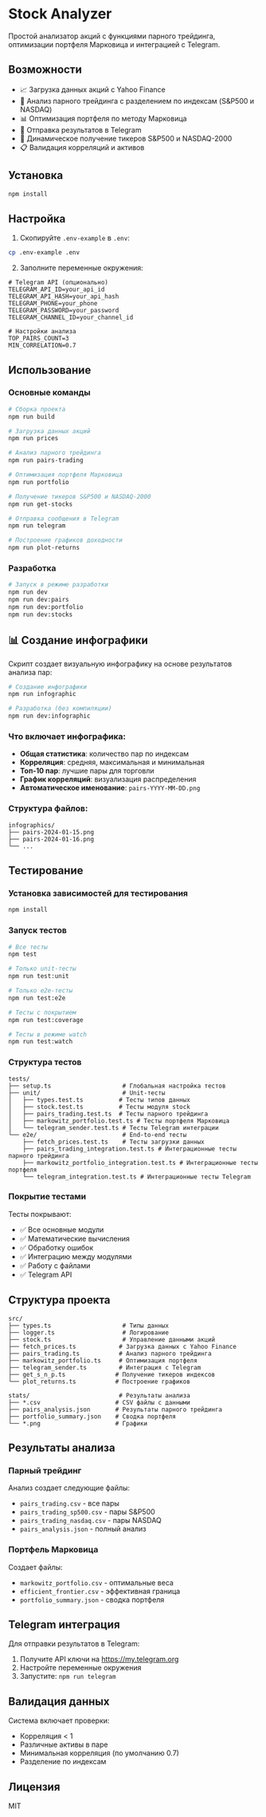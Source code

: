 # Stock Analyzer

Простой анализатор акций с функциями парного трейдинга, оптимизации портфеля Марковица и интеграцией с Telegram.

## Возможности

- 📈 Загрузка данных акций с Yahoo Finance
- 🔗 Анализ парного трейдинга с разделением по индексам (S&P500 и NASDAQ)
- 📊 Оптимизация портфеля по методу Марковица
- 📱 Отправка результатов в Telegram
- 🎯 Динамическое получение тикеров S&P500 и NASDAQ-2000
- 📋 Валидация корреляций и активов

## Установка

```bash
npm install
```

## Настройка

1. Скопируйте `.env-example` в `.env`:
```bash
cp .env-example .env
```

2. Заполните переменные окружения:
```env
# Telegram API (опционально)
TELEGRAM_API_ID=your_api_id
TELEGRAM_API_HASH=your_api_hash
TELEGRAM_PHONE=your_phone
TELEGRAM_PASSWORD=your_password
TELEGRAM_CHANNEL_ID=your_channel_id

# Настройки анализа
TOP_PAIRS_COUNT=3
MIN_CORRELATION=0.7
```

## Использование

### Основные команды

```bash
# Сборка проекта
npm run build

# Загрузка данных акций
npm run prices

# Анализ парного трейдинга
npm run pairs-trading

# Оптимизация портфеля Марковица
npm run portfolio

# Получение тикеров S&P500 и NASDAQ-2000
npm run get-stocks

# Отправка сообщения в Telegram
npm run telegram

# Построение графиков доходности
npm run plot-returns
```

### Разработка

```bash
# Запуск в режиме разработки
npm run dev
npm run dev:pairs
npm run dev:portfolio
npm run dev:stocks
```

## 📊 Создание инфографики

Скрипт создает визуальную инфографику на основе результатов анализа пар:

```bash
# Создание инфографики
npm run infographic

# Разработка (без компиляции)
npm run dev:infographic
```

### Что включает инфографика:

- **Общая статистика**: количество пар по индексам
- **Корреляция**: средняя, максимальная и минимальная
- **Топ-10 пар**: лучшие пары для торговли
- **График корреляций**: визуализация распределения
- **Автоматическое именование**: `pairs-YYYY-MM-DD.png`

### Структура файлов:

```
infographics/
├── pairs-2024-01-15.png
├── pairs-2024-01-16.png
└── ...
```

## Тестирование

### Установка зависимостей для тестирования

```bash
npm install
```

### Запуск тестов

```bash
# Все тесты
npm test

# Только unit-тесты
npm run test:unit

# Только e2e-тесты
npm run test:e2e

# Тесты с покрытием
npm run test:coverage

# Тесты в режиме watch
npm run test:watch
```

### Структура тестов

```
tests/
├── setup.ts                    # Глобальная настройка тестов
├── unit/                       # Unit-тесты
│   ├── types.test.ts          # Тесты типов данных
│   ├── stock.test.ts          # Тесты модуля stock
│   ├── pairs_trading.test.ts  # Тесты парного трейдинга
│   ├── markowitz_portfolio.test.ts # Тесты портфеля Марковица
│   └── telegram_sender.test.ts # Тесты Telegram интеграции
└── e2e/                        # End-to-end тесты
    ├── fetch_prices.test.ts    # Тесты загрузки данных
    ├── pairs_trading_integration.test.ts # Интеграционные тесты парного трейдинга
    ├── markowitz_portfolio_integration.test.ts # Интеграционные тесты портфеля
    └── telegram_integration.test.ts # Интеграционные тесты Telegram
```

### Покрытие тестами

Тесты покрывают:
- ✅ Все основные модули
- ✅ Математические вычисления
- ✅ Обработку ошибок
- ✅ Интеграцию между модулями
- ✅ Работу с файлами
- ✅ Telegram API

## Структура проекта

```
src/
├── types.ts                    # Типы данных
├── logger.ts                   # Логирование
├── stock.ts                    # Управление данными акций
├── fetch_prices.ts            # Загрузка данных с Yahoo Finance
├── pairs_trading.ts           # Анализ парного трейдинга
├── markowitz_portfolio.ts     # Оптимизация портфеля
├── telegram_sender.ts         # Интеграция с Telegram
├── get_s_n_p.ts              # Получение тикеров индексов
└── plot_returns.ts           # Построение графиков

stats/                         # Результаты анализа
├── *.csv                     # CSV файлы с данными
├── pairs_analysis.json       # Результаты парного трейдинга
├── portfolio_summary.json    # Сводка портфеля
└── *.png                     # Графики
```

## Результаты анализа

### Парный трейдинг

Анализ создает следующие файлы:
- `pairs_trading.csv` - все пары
- `pairs_trading_sp500.csv` - пары S&P500
- `pairs_trading_nasdaq.csv` - пары NASDAQ
- `pairs_analysis.json` - полный анализ

### Портфель Марковица

Создает файлы:
- `markowitz_portfolio.csv` - оптимальные веса
- `efficient_frontier.csv` - эффективная граница
- `portfolio_summary.json` - сводка портфеля

## Telegram интеграция

Для отправки результатов в Telegram:

1. Получите API ключи на https://my.telegram.org
2. Настройте переменные окружения
3. Запустите: `npm run telegram`

## Валидация данных

Система включает проверки:
- Корреляция < 1
- Различные активы в паре
- Минимальная корреляция (по умолчанию 0.7)
- Разделение по индексам

## Лицензия

MIT 